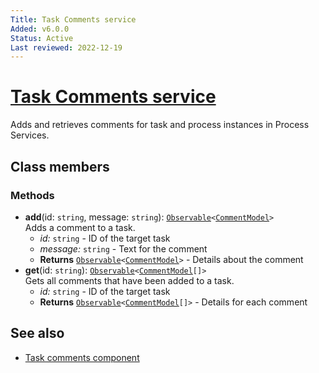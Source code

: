 ```yaml
---
Title: Task Comments service
Added: v6.0.0
Status: Active
Last reviewed: 2022-12-19
---
```


# [Task Comments service](../../../lib/process-services/src/lib/task-comments/services/task-comments.service.ts "Defined in task-comments.service.ts")

Adds and retrieves comments for task and process instances in Process Services.

## Class members

### Methods

-   **add**(id: `string`, message: `string`): [`Observable`](http://reactivex.io/documentation/observable.html)`<`[`CommentModel`](../../../lib/core/src/lib/models/comment.model.ts)`>`<br/>
    Adds a comment to a task.
    -   _id:_ `string`  - ID of the target task
    -   _message:_ `string`  - Text for the comment
    -   **Returns** [`Observable`](http://reactivex.io/documentation/observable.html)`<`[`CommentModel`](../../../lib/core/src/lib/models/comment.model.ts)`>` - Details about the comment
-   **get**(id: `string`): [`Observable`](http://reactivex.io/documentation/observable.html)`<`[`CommentModel`](../../../lib/core/src/lib/models/comment.model.ts)`[]>`<br/>
    Gets all comments that have been added to a task.
    -   _id:_ `string`  - ID of the target task
    -   **Returns** [`Observable`](http://reactivex.io/documentation/observable.html)`<`[`CommentModel`](../../../lib/core/src/lib/models/comment.model.ts)`[]>` - Details for each comment

## See also

-   [Task comments component](../../../lib/process-services/src/lib/task-comments/task-comments.component.ts)
